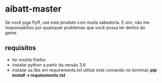 # aibatt-master
Se você joga flyff, use este produto com muita sabedoria. E sim, não me responsabilizo por quaisquer problemas que você possa ter dentro do game.


## requisitos

- ter mozila firefox
- instalar python a partir da versão 3.6
- instalar as libs em requirements.txt
    utilize este comando no terminal: ***pip install -r requirements.txt***